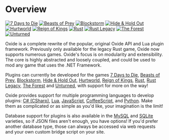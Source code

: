 # Overview

>
[![7 Days to Die](7-days-to-die/favicon-96x96.png)](/7-days-to-die/)
[![Beasts of Prey](beasts-of-prey/favicon-96x96.png)](/beasts-of-prey/)
[![Blockstorm](blockstorm/favicon-96x96.png)](/blockstorm/)
[![Hide & Hold Out](hide-hold-out/favicon-96x96.png)](/hide-hold-out/)
[![Hurtworld](hurtworld/favicon-96x96.png)](/hurtworld/)
[![Reign of Kings](reign-of-kings/favicon-96x96.png)](/reign-of-kings/)
[![Rust](rust/favicon-96x96.png)](/rust/)
[![Rust Legacy](rust-legacy/favicon-96x96.png)](/rust-legacy/)
[![The Forest](the-forest/favicon-96x96.png)](/the-forest/)
[![Unturned](unturned/favicon-96x96.png)](/unturned/)

Oxide is a complete rewrite of the popular, original Oxide API and Lua plugin framework. Previously only available for the legacy Rust game, Oxide now supports numerous games. Oxide's focus is on modularity and extensibility. The core is highly abstracted and loosely coupled, and could be used to mod any game that uses the .NET Framework.

Plugins can currently be developed for the games [7 Days to Die](#7-days-to-die), [Beasts of Prey](#beasts-of-prey), [Blockstorm](#blockstorm), [Hide & Hold Out](#hide-hold-out), [Hurtworld](#hurtworld), [Reign of Kings](#reign-of-kings), [Rust](#rust), [Rust Legacy](#rust-legacy), [The Forest](#the-forest) and [Unturned](#unturned), with support for more on the way!

Oxide provides support for multiple programming languages to develop plugins: [C# (CSharp)](https://en.wikipedia.org/wiki/C_Sharp_(programming_language)), [Lua](http://www.lua.org/), [JavaScript](https://en.wikipedia.org/wiki/JavaScript), [CoffeeScript](http://coffeescript.org/), and [Python](https://en.wikipedia.org/wiki/Python_(programming_language)). Make them as complicated or as simple as you'd like, your imagination is the limit!

Database support for plugins is also available in the [MySQL](https://www.mysql.com/) and [SQLite](https://www.sqlite.org/) varieties, so if JSON files aren't enough, you have options! If you'd prefer another database type, those can always be accessed via web requests and your own custom bridge script on your site.
